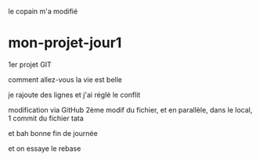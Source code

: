 le copain m'a modifié
# mon-projet-jour1
1er projet GIT

comment allez-vous
la vie est belle

je rajoute des lignes
et j'ai réglé le conflit


modification via GitHub
2ème modif du fichier, et en parallèle, dans le local, 1 commit du fichier tata



et bah bonne fin de journée

et on essaye le rebase